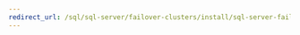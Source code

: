 ```yaml
--- 
redirect_url: /sql/sql-server/failover-clusters/install/sql-server-failover-cluster-installation
--- 
```


